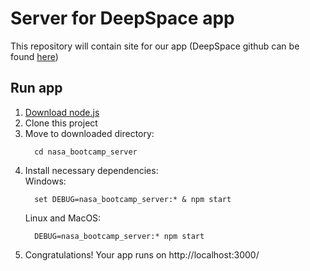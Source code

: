 # Server for DeepSpace app
This repository will contain site for our app (DeepSpace github can be found [here](https://github.com/ThreadJava800/nasa_bootcamp_server))

## Run app
1. [Download node.js](https://nodejs.org/en/download/)  
2. Clone this project  
3. Move to downloaded directory:  
    ```
      cd nasa_bootcamp_server
    ```  
4.  Install necessary dependencies:  
    Windows:  
      ```
        set DEBUG=nasa_bootcamp_server:* & npm start
      ```
      Linux and MacOS:
      ```
        DEBUG=nasa_bootcamp_server:* npm start
      ```
5. Congratulations! Your app runs on http://localhost:3000/
